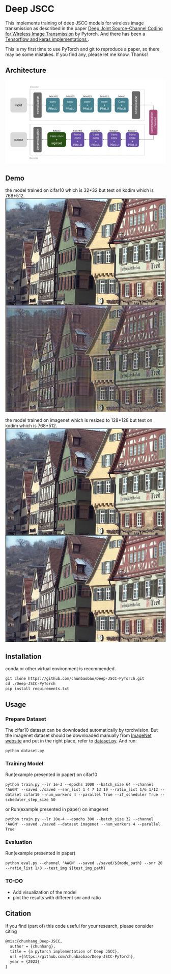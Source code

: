 # Deep JSCC
This implements training of deep JSCC models for wireless image transmission as described in the paper [Deep Joint Source-Channel Coding for Wireless Image Transmission](https://ieeexplore.ieee.org/abstract/document/8723589) by Pytorch. And there has been a [Tensorflow and keras implementations ](https://github.com/irdanish11/DJSCC-for-Wireless-Image-Transmission).

This is my first time to use PyTorch and git to reproduce a paper, so there may be some mistakes. If you find any, please let me know. Thanks!
## Architecture

![architecture](./demo/arc.png)

## Demo

the model trained on cifar10 which is 32\*32 but test on kodim which is 768\*512.
![demo1](./run/cifar10_3000_0.33_100.00_256_40.pth_kodim08.png)

the model trained on imagenet which is resized to 128\*128 but test on kodim which is 768\*512.
![demo2](./run/imagenet_10_0.33_200.00_32_19.pth_kodim08.png)


## Installation
conda or other virtual environment is recommended.

```
git clone https://github.com/chunbaobao/Deep-JSCC-PyTorch.git
cd ./Deep-JSCC-PyTorch
pip install requirements.txt
```

## Usage
### Prepare Dataset
The cifar10 dataset can be downloaded automatically by torchvision. But the imagenet dataset should be downloaded manually from [ImageNet website](https://image-net.org/) and put in the right place, refer to [dataset.py](https://github.com/chunbaobao/Deep-JSCC-PyTorch/blob/main/dataset.py#L28). And run:
```
python dataset.py 
```

### Training Model
Run(example presented in paper) on cifar10

```
python train.py --lr 1e-3 --epochs 1000 --batch_size 64 --channel 'AWGN' --saved ./saved --snr_list 1 4 7 13 19 --ratio_list 1/6 1/12 --dataset cifar10 --num_workers 4 --parallel True --if_scheduler True --scheduler_step_size 50
```
or Run(example presented in paper) on imagenet

```
python train.py --lr 10e-4 --epochs 300 --batch_size 32 --channel 'AWGN' --saved ./saved --dataset imagenet --num_workers 4 --parallel True
```
### Evaluation
Run(example presented in paper)
```
python eval.py --channel 'AWGN' --saved ./saved/${mode_path} --snr 20 --ratio_list 1/3 --test_img ${test_img_path}
```
### TO-DO
- Add visualization of the model
- plot the results with different snr and ratio

## Citation
If you find (part of) this code useful for your research, please consider citing
```
@misc{chunhang_Deep-JSCC,
  author = {chunhang},
  title = {a pytorch implementation of Deep JSCC},
  url ={https://github.com/chunbaobao/Deep-JSCC-PyTorch},
  year = {2023}
}

